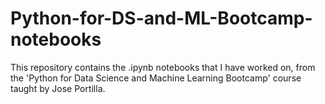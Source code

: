 # Python-for-DS-and-ML-Bootcamp-notebooks

This repository contains the .ipynb notebooks that I have worked on, from the 'Python for Data Science and Machine Learning Bootcamp' course taught by Jose Portilla.
